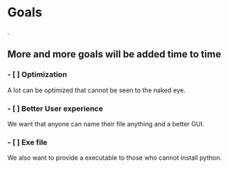 # Goals

.

## More and more goals will be added time to time

### - [ ] Optimization

A lot can be optimized that cannot be seen to the naked eye.

### - [ ] Better User experience

We want that anyone can name their file anything and a better GUI.

### - [ ] Exe file

We also want to provide a executable to those who cannot install python.
